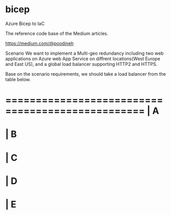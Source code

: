 # bicep
Azure Bicep to IaC

The reference code base of the Medium articles.

https://medium.com/@poodineh


Scenario
We want to implement a Multi-geo redundancy including two web applications on Azure web App Service on diffrent locations(West Europe and East US), and a global load balancer supporting HTTP2 and HTTPS.

Base on the scenario requirements, we should take a load balancer from the table below.

=================================================
| A
=================================================
| B
=================================================
| C
=================================================
| D
=================================================
| E
=================================================